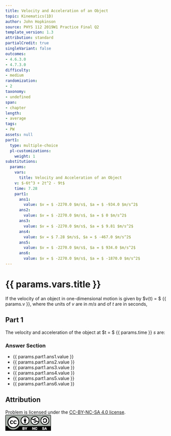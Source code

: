 ```yaml
---
title: Velocity and Acceleration of an Object
topic: Kinematics(1D)
author: John Hopkinson
source: PHYS 112 2019W1 Practice Final Q2
template_version: 1.3
attribution: standard
partialCredit: true
singleVariant: false
outcomes:
- 4.6.3.0
- 4.7.3.0
difficulty:
- medium
randomization:
- 2
taxonomy:
- undefined
span:
- chapter
length:
- average
tags:
- PW
assets: null
part1:
  type: multiple-choice
  pl-customizations:
    weight: 1
substitutions:
  params:
    vars:
      title: Velocity and Acceleration of an Object
    v: $-6t^3 + 2t^2 - 9t$
    time: 7.28
    part1:
      ans1:
        value: $v = $ -2270.0 $m/s$, $a = $ -934.0 $m/s^2$
      ans2:
        value: $v = $ -2270.0 $m/s$, $a = $ 0 $m/s^2$
      ans3:
        value: $v = $ -2270.0 $m/s$, $a = $ 9.81 $m/s^2$
      ans4:
        value: $v = $ 7.28 $m/s$, $a = $ -467.0 $m/s^2$
      ans5:
        value: $v = $ -2270.0 $m/s$, $a = $ 934.0 $m/s^2$
      ans6:
        value: $v = $ -2270.0 $m/s$, $a = $ -1870.0 $m/s^2$
---
```

# {{ params.vars.title }}
If the velocity of an object in one-dimensional motion is given by $v(t) = $ {{ params.v }}, where the units of $v$ are in $m/s$ and of $t$ are in seconds,

## Part 1

The velocity and acceleration of the object at $t = $ {{ params.time }} $s$ are:

### Answer Section

- {{ params.part1.ans1.value }}
- {{ params.part1.ans2.value }}
- {{ params.part1.ans3.value }}
- {{ params.part1.ans4.value }}
- {{ params.part1.ans5.value }}
- {{ params.part1.ans6.value }}

## Attribution

Problem is licensed under the [CC-BY-NC-SA 4.0 license](https://creativecommons.org/licenses/by-nc-sa/4.0/).<br> ![The Creative Commons 4.0 license requiring attribution-BY, non-commercial-NC, and share-alike-SA license.](https://raw.githubusercontent.com/firasm/bits/master/by-nc-sa.png)
